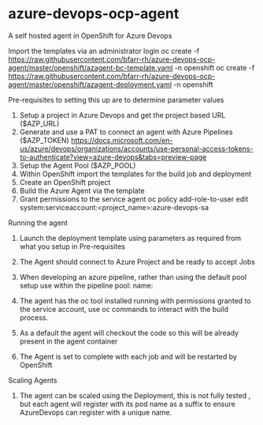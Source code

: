# azure-devops-ocp-agent
A self hosted agent in OpenShift for Azure Devops

Import the templates via an administrator login
oc create -f https://raw.githubusercontent.com/bfarr-rh/azure-devops-ocp-agent/master/openshift/azagent-bc-template.yaml -n openshift
oc create -f https://raw.githubusercontent.com/bfarr-rh/azure-devops-ocp-agent/master/openshift/azagent-deployment.yaml -n openshift

Pre-requisites to setting this up are to determine parameter values
1. Setup a project in Azure Devops and get the project based URL ($AZP_URL)
2. Generate and use a PAT to connect an agent with Azure Pipelines  ($AZP_TOKEN)
https://docs.microsoft.com/en-us/azure/devops/organizations/accounts/use-personal-access-tokens-to-authenticate?view=azure-devops&tabs=preview-page
3. Setup the Agent Pool ($AZP_POOL)
4. Within OpenShift import the templates for the build job and deployment
5. Create an OpenShift project
6. Build the Azure Agent via the template
7. Grant permissions to the service agent 
oc policy add-role-to-user edit system:serviceaccount:<project_name>:azure-devops-sa

Running the agent
1. Launch the deployment template using parameters as required from what you setup in Pre-requisites
2. The Agent should connect to Azure Project and be ready to accept Jobs
3. When developing an azure pipeline, rather than using the default pool setup use within the pipeline
pool:
  name: <Agent Pool name>
  
4. The agent has the oc tool installed running with permissions granted to the service account, use oc commands to interact with the build process. 
5. As a default the agent will checkout the code so this will be already present in the agent container
6. The Agent is set to complete with each job and will be restarted by OpenShift
  
Scaling Agents
1. The agent can be scaled using the Deployment, this is not fully tested , but each agent will register with its pod name as a suffix to ensure AzureDevops can register with a unique name.
